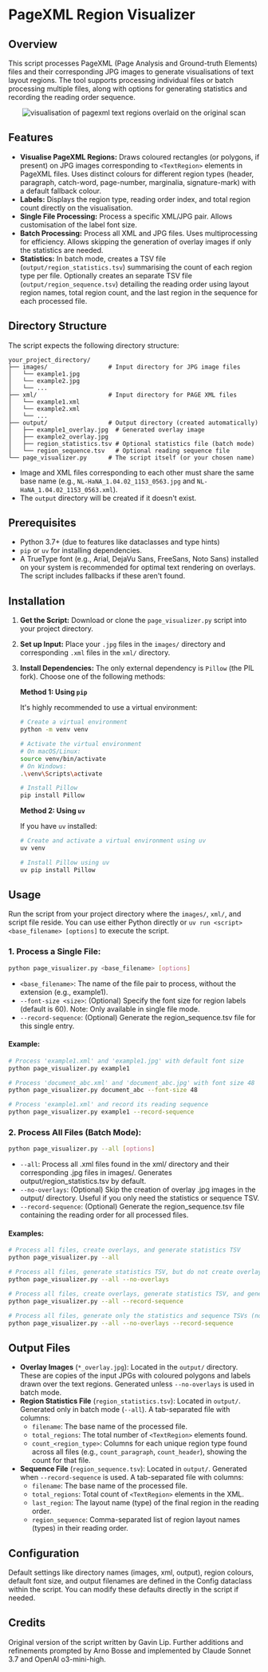 # PageXML Region Visualizer

## Overview

This script processes PageXML (Page Analysis and Ground-truth Elements) files and their corresponding JPG images to generate visualisations of text layout regions. The tool supports processing individual files or batch processing multiple files, along with options for generating statistics and recording the reading order sequence.

<p align="center">
  <img src="/sample-outputs/small-image.jpg" alt="visualisation of pagexml text regions overlaid on the original scan">
</p>

## Features

* **Visualise PageXML Regions:** Draws coloured rectangles (or polygons, if present) on JPG images corresponding to `<TextRegion>` elements in PageXML files. Uses distinct colours for different region types (header, paragraph, catch-word, page-number, marginalia, signature-mark) with a default fallback colour.
* **Labels:** Displays the region type, reading order index, and total region count directly on the visualisation.
* **Single File Processing:** Process a specific XML/JPG pair. Allows customisation of the label font size.
* **Batch Processing:** Process all XML and JPG files. Uses multiprocessing for efficiency. Allows skipping the generation of overlay images if only the statistics are needed.
* **Statistics:** In batch mode, creates a TSV file (`output/region_statistics.tsv`) summarising the count of each region type per file. Optionally creates an separate TSV file (`output/region_sequence.tsv`) detailing the reading order using layout region names, total region count, and the last region in the sequence for each processed file.

## Directory Structure

The script expects the following directory structure:

```
your_project_directory/
├── images/                 # Input directory for JPG image files
│   └── example1.jpg
│   └── example2.jpg
│   └── ...
├── xml/                    # Input directory for PAGE XML files
│   └── example1.xml
│   └── example2.xml
│   └── ...
├── output/                 # Output directory (created automatically)
│   ├── example1_overlay.jpg  # Generated overlay image
│   ├── example2_overlay.jpg
│   ├── region_statistics.tsv # Optional statistics file (batch mode)
│   └── region_sequence.tsv   # Optional reading sequence file
└── page_visualizer.py      # The script itself (or your chosen name)
```

* Image and XML files corresponding to each other must share the same base name (e.g., `NL-HaNA_1.04.02_1153_0563.jpg` and `NL-HaNA_1.04.02_1153_0563.xml`).
* The `output` directory will be created if it doesn't exist.

## Prerequisites

* Python 3.7+ (due to features like dataclasses and type hints)
* `pip` or `uv` for installing dependencies.
* A TrueType font (e.g., Arial, DejaVu Sans, FreeSans, Noto Sans) installed on your system is recommended for optimal text rendering on overlays. The script includes fallbacks if these aren't found.

## Installation

1. **Get the Script:** Download or clone the `page_visualizer.py` script into your project directory.
2. **Set up Input:** Place your `.jpg` files in the `images/` directory and corresponding `.xml` files in the `xml/` directory.
3. **Install Dependencies:** The only external dependency is `Pillow` (the PIL fork). Choose one of the following methods:

   **Method 1: Using `pip`**

   It's highly recommended to use a virtual environment:

   ```bash
   # Create a virtual environment
   python -m venv venv

   # Activate the virtual environment
   # On macOS/Linux:
   source venv/bin/activate
   # On Windows:
   .\venv\Scripts\activate

   # Install Pillow
   pip install Pillow
   ```

   **Method 2: Using `uv`**

   If you have `uv` installed:

   ```bash
   # Create and activate a virtual environment using uv
   uv venv

   # Install Pillow using uv
   uv pip install Pillow
   ```

## Usage

Run the script from your project directory where the `images/`, `xml/`, and script file reside. You can use either Python directly or `uv run <script> <base_filename> [options]` to execute the script.

### 1. Process a Single File:

```bash
python page_visualizer.py <base_filename> [options]
```

* `<base_filename>`: The name of the file pair to process, without the extension (e.g., example1).
* `--font-size <size>`: (Optional) Specify the font size for region labels (default is 60). Note: Only available in single file mode.
* `--record-sequence`: (Optional) Generate the region_sequence.tsv file for this single entry.

#### Example:

```bash
# Process 'example1.xml' and 'example1.jpg' with default font size
python page_visualizer.py example1

# Process 'document_abc.xml' and 'document_abc.jpg' with font size 48
python page_visualizer.py document_abc --font-size 48

# Process 'example1.xml' and record its reading sequence
python page_visualizer.py example1 --record-sequence
```

### 2. Process All Files (Batch Mode):

```bash
python page_visualizer.py --all [options]
```

* `--all`: Process all .xml files found in the xml/ directory and their corresponding .jpg files in images/. Generates output/region_statistics.tsv by default.
* `--no-overlays`: (Optional) Skip the creation of overlay .jpg images in the output/ directory. Useful if you only need the statistics or sequence TSV.
* `--record-sequence`: (Optional) Generate the region_sequence.tsv file containing the reading order for all processed files.

#### Examples:

```bash
# Process all files, create overlays, and generate statistics TSV
python page_visualizer.py --all

# Process all files, generate statistics TSV, but do not create overlay images
python page_visualizer.py --all --no-overlays

# Process all files, create overlays, generate statistics TSV, and generate sequence TSV
python page_visualizer.py --all --record-sequence

# Process all files, generate only the statistics and sequence TSVs (no image overlays)
python page_visualizer.py --all --no-overlays --record-sequence
```

## Output Files

* **Overlay Images** (`*_overlay.jpg`): Located in the `output/` directory. These are copies of the input JPGs with coloured polygons and labels drawn over the text regions. Generated unless `--no-overlays` is used in batch mode.
* **Region Statistics File** (`region_statistics.tsv`): Located in `output/`. Generated only in batch mode (`--all`). A tab-separated file with columns:
  * `filename`: The base name of the processed file.
  * `total_regions`: The total number of `<TextRegion>` elements found.
  * `count_<region_type>`: Columns for each unique region type found across all files (e.g., `count_paragraph`, `count_header`), showing the count for that file.
* **Sequence File** (`region_sequence.tsv`): Located in `output/`. Generated when `--record-sequence` is used. A tab-separated file with columns:
  * `filename`: The base name of the processed file.
  * `total_regions`: Total count of `<TextRegion>` elements in the XML.
  * `last_region`: The layout name (type) of the final region in the reading order.
  * `region_sequence`: Comma-separated list of region layout names (types) in their reading order.

## Configuration

Default settings like directory names (images, xml, output), region colours, default font size, and output filenames are defined in the Config dataclass within the script. You can modify these defaults directly in the script if needed.

## Credits

Original version of the script written by Gavin Lip. Further additions and refinements prompted by Arno Bosse and implemented by Claude Sonnet 3.7 and OpenAI o3-mini-high.
